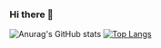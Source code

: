 ### Hi there 👋

<!--
**AhrumKim/AhrumKim** is a ✨ _special_ ✨ repository because its `README.md` (this file) appears on your GitHub profile.

Here are some ideas to get you started:

- 🔭 I’m currently working on ...
- 🌱 I’m currently learning ...
- 👯 I’m looking to collaborate on ...
- 🤔 I’m looking for help with ...
- 💬 Ask me about ...
- 📫 How to reach me: ...
- 😄 Pronouns: ...
- ⚡ Fun fact: ...
-->

![Anurag's GitHub stats](https://github-readme-stats.vercel.app/api?username=AhrumKim&show_icons=true&theme=highcontrast)
[![Top Langs](https://github-readme-stats.vercel.app/api/top-langs/?username=AhrumKim&layout=compact)](https://github.com/AhrumKim/github-readme-stats)
